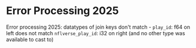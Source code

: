 # Error Processing 2025

Error processing 2025: datatypes of join keys don't match - `play_id`: f64 on left does not match `nflverse_play_id`: i32 on right (and no other type was available to cast to)
